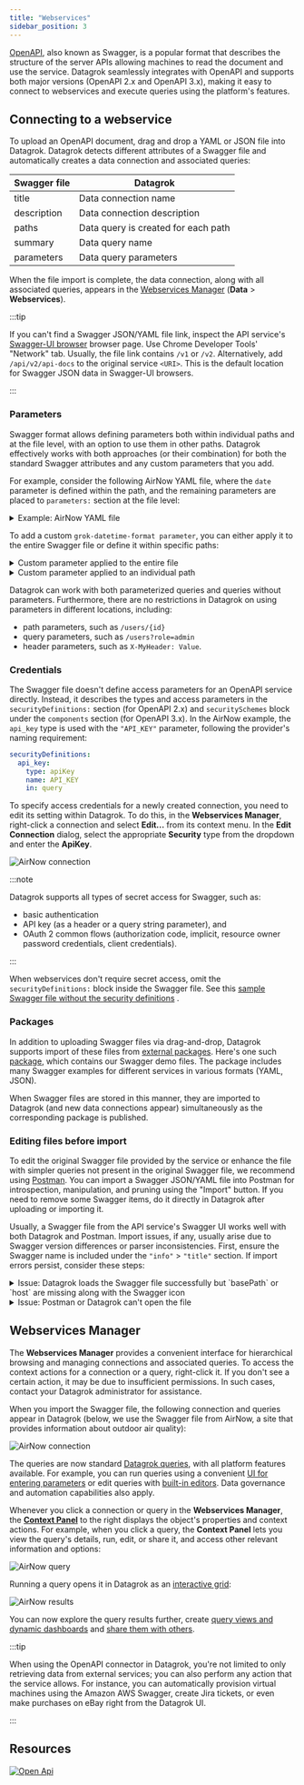 ```yaml
---
title: "Webservices"
sidebar_position: 3
---
```


[OpenAPI](https://swagger.io/docs/specification/about/), also known as Swagger, is a popular format that describes the structure of the server APIs allowing machines to read the document and use the service. Datagrok seamlessly integrates with OpenAPI and supports both major versions (OpenAPI 2.x and OpenAPI 3.x), making it easy to connect to webservices and execute queries using the platform's features.

## Connecting to a webservice

To upload an OpenAPI document, drag and drop a YAML or JSON file into Datagrok. Datagrok detects different attributes of a Swagger file and automatically creates a data connection and associated queries:

| Swagger file    | Datagrok                                             |
|-----------------|------------------------------------------------------|
| title           | Data connection name                                 |
| description     | Data connection description                          |
| paths           | Data query is created for each path                  |
| summary         | Data query name                                      |
| parameters      | Data query parameters                                |

When the file import is complete, the data connection, along with all associated queries, appears in the [Webservices Manager](https://public.datagrok.ai/webservices) (**Data** > **Webservices**).

:::tip

If you can't find a Swagger JSON/YAML file link, inspect the API service's [Swagger-UI browser](https://swagger.io/tools/swagger-ui/) browser page. Use Chrome Developer Tools' "Network" tab. Usually, the file link contains `/v1` or `/v2`. Alternatively, add `/api/v2/api-docs` to the original service `<URI>`. This is the default location for Swagger JSON data in Swagger-UI browsers.

:::

### Parameters

Swagger format allows defining parameters both within individual paths and at the file level, with an option to use them in other paths. Datagrok effectively works with both approaches (or their combination) for both the standard Swagger attributes and any custom parameters that you add.

For example, consider the following AirNow YAML file, where the `date` parameter is defined within the path, and the remaining parameters are placed to `parameters:` section at the file level:

<details>
<summary> Example: AirNow YAML file </summary>

```yaml
swagger: '2.0'
info:
  description: 'AirNow'
  title: AirNow
host: airnowapi.org
basePath: /aq
schemes:
  - http
paths:
  /observation/latLong/historical/:
    get:
      summary: Historical Observation By Latitude and Longitude
      operationId: historicalObservationByLatitudeAndLongitude
      produces:
        - text/csv
        - application/xml
        - application/json
      parameters:
        - name: date
          in: query
          required: false
          description: Date of forecast. If date is omitted, the current forecast is returned.
          type: string
          format: date-time
          grok-datetime-format: yyyy-MM-ddT00-0000
        - $ref: '#/parameters/latitude'
        - $ref: '#/parameters/longitude'
        - $ref: '#/parameters/distance'
      responses:
        '200':
          description: successful operation
          schema:
            type: array
            items:
              $ref: '#/definitions/Observation'
        '400':
          description: Invalid status value
grok-datetime-format: yyyy-MM-dd
parameters:
  distance:
    name: distance
    in: query
    required: false
    description: |
      If no reporting area is associated with the specified Zip Code, 
      return a forecast from a nearby reporting area within this distance (in miles).
    type: integer
    format: int32
  latitude:
    name: latitude
    in: query
    description: Latitude in decimal degrees.
    required: true
    type: number
    format: float
  longitude:
    name: longitude
    in: query
    required: true
    description: Longitude in decimal degrees.
    type: number
    format: float
securityDefinitions:
  api_key:
    type: apiKey
    name: API_KEY
    in: query
```

</details>

To add a custom `grok-datetime-format parameter`, you can either apply it to the entire Swagger file or define it within specific paths:

<details>
<summary> Custom parameter applied to the entire file </summary>

```yaml
swagger: '2.0'
info:
  description: 'AirNow'
  title: AirNow
host: airnowapi.org
...

grok-datetime-format: yyyy-MM-dd
parameters:
...
```

</details>

<details>
<summary> Custom parameter applied to an individual path </summary>

```yaml
swagger: '2.0'
info:
  description: 'AirNow'
  title: AirNow
host: airnowapi.org
...
paths:
  /observation/latLong/historical/:
    get:
      summary: Historical Observation By Latitude and Longitude
      operationId: historicalObservationByLatitudeAndLongitude
      produces:
        - text/csv
        - application/xml
        - application/json
      parameters:
        - name: date
          in: query
          required: false
          description: Date of forecast. If date is omitted, the current forecast is returned.
          type: string
          format: date-time
          grok-datetime-format: yyyy-MM-ddT00-0000
  ...
```

</details>

Datagrok can work with both parameterized queries and queries without parameters. Furthermore, there are no restrictions in Datagrok on using parameters in different locations, including:

* path parameters, such as `/users/{id}`
* query parameters, such as `/users?role=admin`
* header parameters, such as `X-MyHeader: Value`.

### Credentials

The Swagger file doesn't define access parameters for an OpenAPI service directly. Instead, it describes the types and access parameters in the `securityDefinitions:` section (for OpenAPI 2.x) and `securitySchemes` block under the `components` section (for OpenAPI 3.x). In the AirNow example, the `api_key` type is used with the `"API_KEY"` parameter, following the provider's naming requirement:

```yaml
securityDefinitions:
  api_key:
    type: apiKey
    name: API_KEY
    in: query
```

To specify access credentials for a newly created connection, you need to edit its setting within Datagrok. To do this, in the **Webservices Manager**, right-click a connection and select **Edit...** from its context menu. In the **Edit Connection** dialog, select the appropriate **Security** type from the dropdown and enter the **ApiKey**.

![AirNow connection](../uploads/features/swagger-security-definitions.png "AirNow")

:::note

Datagrok supports all types of secret access for Swagger, such as:

* basic authentication
* API key (as a header or a query string parameter), and
* OAuth 2 common flows (authorization code, implicit, resource owner password credentials, client credentials).

:::

When webservices don't require secret access, omit the `securityDefinitions:` block inside the Swagger file. See this [sample Swagger file without the security definitions](https://github.com/datagrok-ai/public/blob/master/packages/Swaggers/swaggers/countries.yaml)
.

### Packages

In addition to uploading Swagger files via drag-and-drop, Datagrok supports import of these files from [external packages](../develop/develop.md). Here's one such [package](https://github.com/datagrok-ai/public/tree/master/packages/Swaggers), which contains our Swagger demo files. The package includes many Swagger examples for different services in various formats (YAML, JSON).

When Swagger files are stored in this manner, they are imported to Datagrok (and new data connections appear) simultaneously as the corresponding package is published.

### Editing files before import

To edit the original Swagger file provided by the service or enhance the file with simpler queries not present in the original Swagger file, we recommend using [Postman](https://www.postman.com/). You can import a Swagger JSON/YAML file into Postman for introspection, manipulation, and pruning using the "Import" button. If you need to remove some Swagger items, do it directly in Datagrok after uploading or importing it.

Usually, a Swagger file from the API service's Swagger UI works well with both Datagrok and Postman. Import issues, if any, usually arise due to Swagger version differences or parser inconsistencies. First, ensure the Swagger name is included under the `"info"` > `"title"` section. If import errors persist, consider these steps:

<details>
<summary> Issue: Datagrok loads the Swagger file successfully but `basePath` or `host` are missing along with the Swagger icon </summary>

Add this section to the file:

```
 "schemes": [
   "https",
   "http"
 ]
```

</details>

<details>
<summary> Issue: Postman or Datagrok can't open the file </summary>

Solution 1. Change `"swagger": "2.0"` to `"openapi": "2.0"`

Solution 2. If `"version"` isn't present in the original file, add a `"version"` section with an arbitrary version to the `"info"` section:

```
 "version": "1.0.0"
```

</details>

## Webservices Manager

The **Webservices Manager** provides a convenient interface for hierarchical browsing and managing connections and associated queries. To access the context actions for a connection or a query, right-click it. If you don't see a certain action, it may be due to insufficient permissions. In such cases, contact your Datagrok administrator for assistance.

When you import the Swagger file, the following connection and queries appear in Datagrok (below, we use the Swagger file from AirNow, a site that provides information about outdoor air quality):

![AirNow connection](../uploads/features/open-api-airnow-connection.png "AirNow")

The queries are now standard [Datagrok queries](access.md#data-query), with all platform features available. For example, you can run queries using a convenient [UI for entering parameters](databases/databases.mdx#running-queries) or edit queries with [built-in editors](databases/databases.mdx#working-with-queries). Data governance and automation capabilities also apply.

Whenever you click a connection or query in  the **Webservices Manager**, the [**Context Panel**](../datagrok/navigation/panels/panels.md#context-panel) to the right displays the object's properties and context actions. For example, when you click a query, the **Context Panel** lets you view the query's details, run, edit, or share it, and access other relevant information and options:

![AirNow query](../uploads/features/open-api-airnow-query.png "AirNow")

Running a query opens it in Datagrok as an [interactive grid](../visualize/viewers/grid.md):

![AirNow results](../uploads/features/open-api-airnow-results.png "AirNow")

You can now explore the query results further, create [query views and dynamic dashboards](databases/databases.mdx#creating-dynamic-dashboards-for-query-results) and [share them with others](databases/databases.mdx#sharing-query-results).

:::tip

When using the OpenAPI connector in Datagrok, you're not limited to only retrieving data from external services; you can also perform any action that the service allows. For instance, you can automatically provision virtual machines using the Amazon AWS Swagger, create Jira tickets, or even make purchases on eBay right from the Datagrok UI.

:::

## Resources

[![Open Api](../uploads/youtube/data_access.png "Open on Youtube")](https://www.youtube.com/watch?v=dKrCk38A1m8\&t=3121s)

